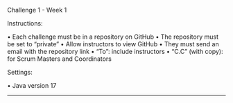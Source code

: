 Challenge 1 - Week 1

Instructions:

• Each challenge must be in a repository on GitHub
• The repository must be set to “private”
• Allow instructors to view GitHub 
• They must send an email with the repository link
• “To”: include instructors
• “C.C” (with copy): for Scrum Masters and Coordinators

Settings:

• Java version 17

-----------------------------------------------------------